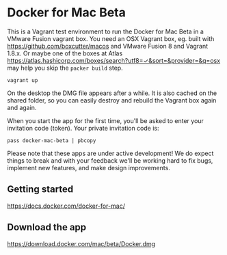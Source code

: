 # Docker for Mac Beta

This is a Vagrant test environment to run the Docker for Mac Beta in a VMware Fusion vagrant box. You need an OSX Vagrant box, eg. built with https://github.com/boxcutter/macos and VMware Fusion 8 and Vagrant 1.8.x. Or maybe one of the boxes at Atlas https://atlas.hashicorp.com/boxes/search?utf8=✓&sort=&provider=&q=osx may help you skip the `packer build` step.

```
vagrant up
```

On the desktop the DMG file appears after a while. It is also cached on the shared folder, so you can easily destroy and rebuild the Vagrant box again and again.

When you start the app for the first time, you'll be asked to enter your invitation code (token). Your private invitation code is:

```
pass docker-mac-beta | pbcopy
```

Please note that these apps are under active development! We do expect things to break and with your feedback we'll be working hard to fix bugs, implement new features, and make design improvements.

## Getting started

https://docs.docker.com/docker-for-mac/

## Download the app
https://download.docker.com/mac/beta/Docker.dmg
